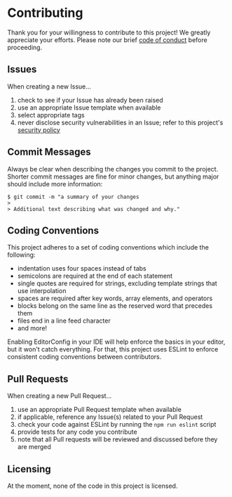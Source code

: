 # Contributing

Thank you for your willingness to contribute to this project! We greatly appreciate your efforts. Please note our brief [code of conduct](CODE_OF_CONDUCT.md) before proceeding.

## Issues
When creating a new Issue...

1. check to see if your Issue has already been raised
2. use an appropriate Issue template when available
3. select appropriate tags
4. never disclose security vulnerabilities in an Issue; refer to this project's [security policy](SECURITY.md)

## Commit Messages
Always be clear when describing the changes you commit to the project. Shorter commit messages are fine for minor changes, but anything major should include more information:

```shell
$ git commit -m "a summary of your changes
> 
> Additional text describing what was changed and why."
```

## Coding Conventions
This project adheres to a set of coding conventions which include the following:

* indentation uses four spaces instead of tabs
* semicolons are required at the end of each statement
* single quotes are required for strings, excluding template strings that use interpolation
* spaces are required after key words, array elements, and operators
* blocks belong on the same line as the reserved word that precedes them
* files end in a line feed character
* and more!

Enabling EditorConfig in your IDE will help enforce the basics in your editor, but it won't catch everything. For that, this project uses ESLint to enforce consistent coding conventions between contributors.

## Pull Requests
When creating a new Pull Request...

1. use an appropriate Pull Request template when available
2. if applicable, reference any Issue(s) related to your Pull Request
3. check your code against ESLint by running the `npm run eslint` script
4. provide tests for any code you contribute
5. note that all Pull requests will be reviewed and discussed before they are merged

## Licensing
At the moment, none of the code in this project is licensed.